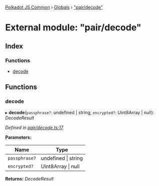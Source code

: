[Polkadot JS Common](../README.md) › [Globals](../globals.md) › ["pair/decode"](_pair_decode_.md)

# External module: "pair/decode"

## Index

### Functions

* [decode](_pair_decode_.md#decode)

## Functions

###  decode

▸ **decode**(`passphrase?`: undefined | string, `encrypted?`: Uint8Array | null): *DecodeResult*

*Defined in [pair/decode.ts:17](https://github.com/polkadot-js/common/blob/e09d0ca5/packages/keyring/src/pair/decode.ts#L17)*

**Parameters:**

Name | Type |
------ | ------ |
`passphrase?` | undefined &#124; string |
`encrypted?` | Uint8Array &#124; null |

**Returns:** *DecodeResult*

